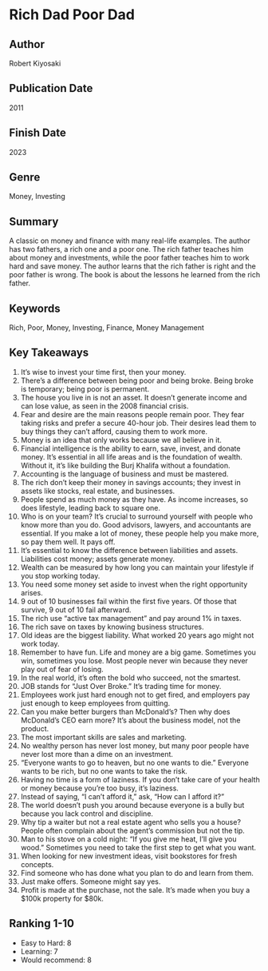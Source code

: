 # Rich Dad Poor Dad

## Author
Robert Kiyosaki

## Publication Date
2011

## Finish Date
2023

## Genre
Money, Investing

## Summary
A classic on money and finance with many real-life examples. The author has two fathers, a rich one and a poor one. The rich father teaches him about money and investments, while the poor father teaches him to work hard and save money. The author learns that the rich father is right and the poor father is wrong. The book is about the lessons he learned from the rich father.

## Keywords
Rich, Poor, Money, Investing, Finance, Money Management

## Key Takeaways
1. It’s wise to invest your time first, then your money.
2. There’s a difference between being poor and being broke. Being broke is temporary; being poor is permanent.
3. The house you live in is not an asset. It doesn’t generate income and can lose value, as seen in the 2008 financial crisis.
4. Fear and desire are the main reasons people remain poor. They fear taking risks and prefer a secure 40-hour job. Their desires lead them to buy things they can’t afford, causing them to work more.
5. Money is an idea that only works because we all believe in it.
6. Financial intelligence is the ability to earn, save, invest, and donate money. It’s essential in all life areas and is the foundation of wealth. Without it, it’s like building the Burj Khalifa without a foundation.
7. Accounting is the language of business and must be mastered.
8. The rich don’t keep their money in savings accounts; they invest in assets like stocks, real estate, and businesses.
9. People spend as much money as they have. As income increases, so does lifestyle, leading back to square one.
10. Who is on your team? It’s crucial to surround yourself with people who know more than you do. Good advisors, lawyers, and accountants are essential. If you make a lot of money, these people help you make more, so pay them well. It pays off.
11. It’s essential to know the difference between liabilities and assets. Liabilities cost money; assets generate money.
12. Wealth can be measured by how long you can maintain your lifestyle if you stop working today.
13. You need some money set aside to invest when the right opportunity arises.
14. 9 out of 10 businesses fail within the first five years. Of those that survive, 9 out of 10 fail afterward.
15. The rich use “active tax management” and pay around 1% in taxes.
16. The rich save on taxes by knowing business structures.
17. Old ideas are the biggest liability. What worked 20 years ago might not work today.
18. Remember to have fun. Life and money are a big game. Sometimes you win, sometimes you lose. Most people never win because they never play out of fear of losing.
19. In the real world, it’s often the bold who succeed, not the smartest.
20. JOB stands for “Just Over Broke.” It’s trading time for money.
21. Employees work just hard enough not to get fired, and employers pay just enough to keep employees from quitting.
22. Can you make better burgers than McDonald’s? Then why does McDonald’s CEO earn more? It’s about the business model, not the product.
23. The most important skills are sales and marketing.
24. No wealthy person has never lost money, but many poor people have never lost more than a dime on an investment.
25. “Everyone wants to go to heaven, but no one wants to die.” Everyone wants to be rich, but no one wants to take the risk.
26. Having no time is a form of laziness. If you don’t take care of your health or money because you’re too busy, it’s laziness.
27. Instead of saying, “I can’t afford it,” ask, “How can I afford it?”
28. The world doesn’t push you around because everyone is a bully but because you lack control and discipline.
29. Why tip a waiter but not a real estate agent who sells you a house? People often complain about the agent’s commission but not the tip.
30. Man to his stove on a cold night: “If you give me heat, I’ll give you wood.” Sometimes you need to take the first step to get what you want.
31. When looking for new investment ideas, visit bookstores for fresh concepts.
32. Find someone who has done what you plan to do and learn from them.
33. Just make offers. Someone might say yes.
34. Profit is made at the purchase, not the sale. It’s made when you buy a $100k property for $80k.

## Ranking 1-10
- Easy to Hard: 8
- Learning: 7
- Would recommend: 8
